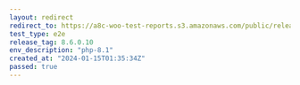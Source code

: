 ```yaml
---
layout: redirect
redirect_to: https://a8c-woo-test-reports.s3.amazonaws.com/public/release/8.6.0.10/php-8.1/e2e/index.html
test_type: e2e
release_tag: 8.6.0.10
env_description: "php-8.1"
created_at: "2024-01-15T01:35:34Z"
passed: true
---
```

